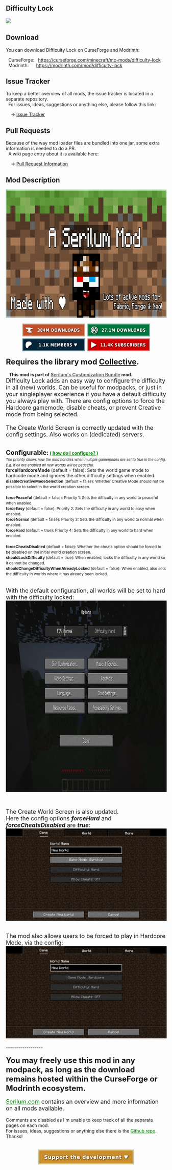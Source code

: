 <h2>Difficulty Lock</h2>

<p><a href="https://github.com/Serilum/Difficulty-Lock"><img src="https://serilum.com/assets/data/logo/difficulty-lock.png"></a></p><h2>Download</h2>

<p>You can download Difficulty Lock on CurseForge and Modrinth:</p><p>&nbsp;&nbsp;CurseForge: &nbsp;&nbsp;<a href="https://curseforge.com/minecraft/mc-mods/difficulty-lock">https://curseforge.com/minecraft/mc-mods/difficulty-lock</a><br>&nbsp;&nbsp;Modrinth: &nbsp;&nbsp;&nbsp;&nbsp;&nbsp;<a href="https://modrinth.com/mod/difficulty-lock">https://modrinth.com/mod/difficulty-lock</a></p>

<h2>Issue Tracker</h2>

<p>To keep a better overview of all mods, the issue tracker is located in a separate repository.<br>&nbsp;&nbsp;For issues, ideas, suggestions or anything else, please follow this link:</p>

<p>&nbsp;&nbsp;&nbsp;&nbsp;-> <a href="https://serilum.com/url/issue-tracker">Issue Tracker</a></p>

<h2>Pull Requests</h2>

<p>Because of the way mod loader files are bundled into one jar, some extra information is needed to do a PR.<br>&nbsp;&nbsp;A wiki page entry about it is available here:</p>

<p>&nbsp;&nbsp;&nbsp;&nbsp;-> <a href="https://serilum.com/url/pull-requests">Pull Request Information</a></p>

<h2>Mod Description</h2>

<p style="text-align:center"><a href="https://serilum.com/" target="_blank" rel="nofollow"><img src="https://github.com/Serilum/.cdn/raw/main/description/header/header.png" alt="" width="838" height="400"></a></p>
<p style="text-align:center"><a href="https://curseforge.com/members/serilum/projects" target="_blank" rel="nofollow"><img src="https://raw.githubusercontent.com/Serilum/.data-workflow/main/badges/svg/curseforge.svg" width="200"></a> <a href="https://modrinth.com/user/Serilum" target="_blank" rel="nofollow"><img src="https://raw.githubusercontent.com/Serilum/.data-workflow/main/badges/svg/modrinth.svg" width="200"></a> <a href="https://patreon.com/serilum" target="_blank" rel="nofollow"><img src="https://raw.githubusercontent.com/Serilum/.data-workflow/main/badges/svg/patreon.svg" width="200"></a> <a href="https://youtube.com/@serilum" target="_blank" rel="nofollow"><img src="https://raw.githubusercontent.com/Serilum/.data-workflow/main/badges/svg/youtube.svg" width="200"></a></p>
<p><strong><span style="font-size:24px">Requires the library mod&nbsp;<a style="font-size:24px" href="https://curseforge.com/minecraft/mc-mods/collective" target="_blank" rel="nofollow">Collective</a>.</span></strong><br><br><strong>&nbsp;&nbsp;&nbsp;This mod is part of <span style="color:#666"><a style="color:#666" href="https://curseforge.com/minecraft/mc-mods/serilums-customization-bundle" target="_blank" rel="nofollow">Serilum's Customization Bundle</a></span> mod.</strong><br><span style="font-size:18px">Difficulty Lock adds an easy way to configure the difficulty in all (new) worlds. Can be useful for modpacks, or just in your singleplayer experience if you have a default difficulty you always play with. There are config options to force the Hardcore gamemode, disable cheats, or prevent Creative mode from being selected.<br><br>The Create World Screen is correctly updated with the config settings. Also works on (dedicated) servers.</span><br><br><br><strong><span style="font-size:20px">Configurable:</span> <span style="color:#008000;font-size:14px"><a style="color:#008000" href="https://github.com/Serilum/.information/wiki/how-to-configure-mods" rel="nofollow">(&nbsp;how do I configure?&nbsp;)</a></span><br></strong><span style="font-size:11px"><em>The priority shows how the mod handles when multiple gamemodes are set to true in the config. E.g. if all are enabled all new worlds will be peaceful.</em></span><strong><br>forceHardcoreMode</strong>&nbsp;(default = false): Sets the world game mode to hardcode mode and ignores the other difficulty settings when enabled.<br><span style="font-size:12px"><strong>disableCreativeModeSelection</strong>&nbsp;(default = false): Whether Creative Mode should not be possible to select in the world creation screen.<br></span><br><span style="font-size:12px"><strong>forcePeaceful</strong>&nbsp;(default = false): Priority 1: Sets the difficulty in any world to peaceful when enabled.</span><br><span style="font-size:12px"><strong>forceEasy</strong>&nbsp;(default = false): Priority 2: Sets the difficulty in any world to easy when enabled.</span><br><span style="font-size:12px"><strong>forceNormal</strong>&nbsp;(default = false): Priority 3: Sets the difficulty in any world to normal when enabled.</span><br><span style="font-size:12px"><strong>forceHard</strong>&nbsp;(default = true): Priority 4: Sets the difficulty in any world to hard when enabled.<br></span><br><span style="font-size:12px"><strong>forceCheatsDisabled</strong>&nbsp;(default = false): Whether the cheats option should be forced to be disabled on the initial world creation screen.</span><br><span style="font-size:12px"><strong>shouldLockDifficulty</strong>&nbsp;(default = true): When enabled, locks the difficulty in any world so it cannot be changed.</span><br><span style="font-size:12px"><strong>shouldChangeDifficultyWhenAlreadyLocked</strong>&nbsp;(default = false): When enabled, also sets the difficulty in worlds where it has already been locked.<br><br><br><span style="font-size:18px">With the default configuration, all worlds will be set to hard with the difficulty locked:</span><br><picture><img src="https://github.com/Serilum/.cdn/raw/main/projects/difficulty-lock/a.png" width="1142" height="597"></picture></span></p>
<p><br><br><span style="font-size:18px">The Create World Screen is also updated.<br>Here the config options <strong><em>forceHard</em></strong> and <strong><em>forceCheatsDisabled</em></strong> are <strong><em>true</em></strong>:</span><br><picture><img src="https://github.com/Serilum/.cdn/raw/main/projects/difficulty-lock/b.png"></picture><br><br><br><span style="font-size:18px">The mod also allows users to be forced to play in Hardcore Mode, via the config:</span><br><picture><img src="https://github.com/Serilum/.cdn/raw/main/projects/difficulty-lock/c.png"></picture><br><br>------------------<br><br><span style="font-size:24px"><strong>You may freely use this mod in any modpack, as long as the download remains hosted within the CurseForge or Modrinth ecosystem.</strong></span><br><br><span style="font-size:18px"><a style="font-size:18px;color:#008000" href="https://serilum.com/" rel="nofollow">Serilum.com</a> contains an overview and more information on all mods available.</span><br><br><span style="font-size:14px">Comments are disabled as I'm unable to keep track of all the separate pages on each mod.</span><span style="font-size:14px"><br>For issues, ideas, suggestions or anything else there is the&nbsp;<a style="font-size:14px;color:#008000" href="https://github.com/Serilum/.issue-tracker" rel="nofollow">Github repo</a>. Thanks!</span><span style="font-size:6px"><br><br></span></p>
<p style="text-align:center"><a href="https://serilum.com/donate" rel="nofollow"><img src="https://github.com/Serilum/.cdn/raw/main/description/projects/support.svg" alt="" width="306" height="50"></a></p>